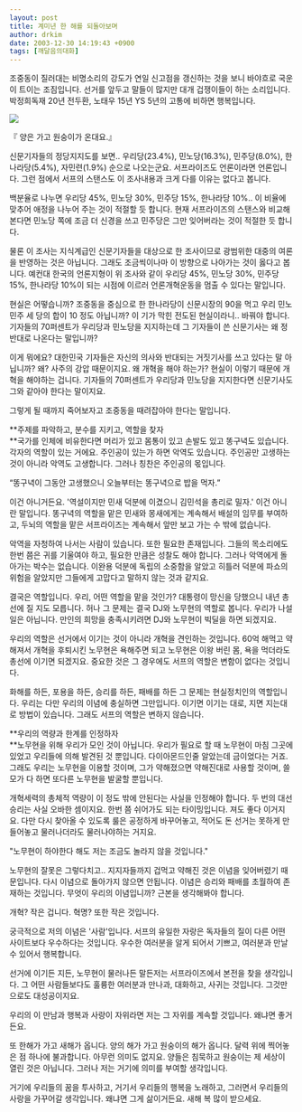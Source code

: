 ```yaml
---
layout: post
title: 계미년 한 해를 되돌아보며
author: drkim
date: 2003-12-30 14:19:43 +0900
tags: [깨달음의대화]
---
```

조중동이 질러대는 비명소리의 강도가 연일 신고점을 갱신하는 것을 보니 바야흐로 국운이 트이는 조짐입니다. 선거를 앞두고 말들이 많지만 대개 겁쟁이들이 하는 소리입니다. 박정희독재 20년 전두환, 노태우 15년 YS 5년의 고통에 비하면 행복입니다. 


  ![](http://drkimz.com/technote/board/KDR/upimg/1072759289.jpg)


  『 양은 가고 원숭이가 온대요.』


신문기자들의 정당지지도를 보면.. 우리당(23.4%), 민노당(16.3%), 민주당(8.0%), 한나라당(5.4%), 자민련(1.9%) 순으로 나오는군요. 서프라이즈도 언론이라면 언론입니다. 그런 점에서 서프의 스탠스도 이 조사내용과 크게 다를 이유는 없다고 봅니다. 

백분율로 나누면 우리당 45%, 민노당 30%, 민주당 15%, 한나라당 10%.. 이 비율에 맞추어 애정을 나누어 주는 것이 적절할 듯 합니다. 현재 서프라이즈의 스탠스와 비교해 본다면 민노당 쪽에 조금 더 신경을 쓰고 민주당은 그만 잊어버라는 것이 적절한 듯 합니다. 

물론 이 조사는 지식계급인 신문기자들을 대상으로 한 조사이므로 광범위한 대중의 여론을 반영하는 것은 아닙니다. 그래도 조금씩이나마 이 방향으로 나아가는 것이 옳다고 봅니다. 예컨대 한국의 언론지형이 위 조사와 같이 우리당 45%, 민노당 30%, 민주당 15%, 한나라당 10%이 되는 시점에 이르러 언론개혁운동을 멈출 수 있다는 말입니다. 

현실은 어떻습니까? 조중동을 중심으로 한 한나라당이 신문시장의 90을 먹고 우리 민노 민주 세 당의 합이 10 정도 아닙니까? 이 기가 막힌 전도된 현실이라니.. 바꿔야 합니다. 기자들의 70퍼센트가 우리당과 민노당을 지지하는데 그 기자들이 쓴 신문기사는 왜 정반대로 나온다는 말입니까?

이게 뭐에요? 대한민국 기자들은 자신의 의사와 반대되는 거짓기사를 쓰고 있다는 말 아닙니까? 왜? 사주의 강압 때문이지요. 왜 개혁을 해야 하는가? 현실이 이렇기 때문에 개혁을 해야하는 겁니다. 기자들의 70퍼센트가 우리당과 민노당을 지지한다면 신문기사도 그와 같아야 한다는 말이지요. 

그렇게 될 때까지 죽어보자고 조중동을 때려잡아야 한다는 말입니다.

**주제를 파악하고, 분수를 지키고, 역할을 찾자  
**국가를 인체에 비유한다면 머리가 있고 몸통이 있고 손발도 있고 똥구녁도 있습니다. 각자의 역할이 있는 거에요. 주인공이 있는가 하면 악역도 있습니다. 주인공만 고생하는 것이 아니라 악역도 고생합니다. 그러나 칭찬은 주인공의 몫입니다. 

“똥구녁이 그동안 고생했으니 오늘부터는 똥구녁으로 밥을 먹자.”

이건 아니거든요. '역설이지만 민새 덕분에 이겼으니 김민석을 총리로 밀자.' 이건 아니란 말입니다. 똥구녁의 역할을 맡은 민새와 몽새에게는 계속해서 배설의 임무를 부여하고, 두뇌의 역할을 맡은 서프라이즈는 계속해서 앞만 보고 가는 수 밖에 없습니다.

악역을 자청하여 나서는 사람이 있습니다. 또한 필요한 존재입니다. 그들의 목소리에도 한번 쯤은 귀를 기울여야 하고, 필요한 만큼은 성찰도 해야 합니다. 그러나 악역에게 돌아가는 박수는 없습니다. 이완용 덕분에 독립의 소중함을 알았고 히틀러 덕분에 파쇼의 위험을 알았지만 그들에게 고맙다고 말하지 않는 것과 같지요.

결국은 역할입니다. 우리, 어떤 역할을 맡을 것인가? 대통령이 망신을 당했으니 내년 총선에 질 지도 모릅니다. 허나 그 문제는 결국 DJ와 노무현의 역할로 봅니다. 우리가 나설 일은 아닙니다. 만인의 희망을 충족시키려면 DJ와 노무현이 빅딜을 하면 되겠지요. 

우리의 역할은 선거에서 이기는 것이 아니라 개혁을 견인하는 것입니다. 60억 해먹고 약해져서 개혁을 후퇴시킨 노무현은 욕해주면 되고 노무현은 이왕 버린 몸, 욕을 먹더라도 총선에 이기면 되겠지요. 중요한 것은 그 경우에도 서프의 역할은 변함이 없다는 것입니다. 

화해를 하든, 포용을 하든, 승리를 하든, 패배를 하든 그 문제는 현실정치인의 역할입니다. 우리는 다만 우리의 이념에 충실하면 그만입니다. 이기면 이기는 대로, 지면 지는대로 방법이 있습니다. 그래도 서프의 역할은 변하지 않습니다.

**우리의 역량과 한계를 인정하자  
**노무현을 위해 우리가 모인 것이 아닙니다. 우리가 필요로 할 때 노무현이 마침 그곳에 있었고 우리들에 의해 발견된 것 뿐입니다. 다이아몬드인줄 알았는데 금이었다는 거죠. 그래도 우리는 노무현을 이용할 것이며, 그가 약해졌으면 약해진대로 사용할 것이며, 쓸모가 다 하면 또다른 노무현을 발굴할 뿐입니다. 

개혁세력의 총체적 역량이 이 정도 밖에 안된다는 사실을 인정해야 합니다. 두 번의 대선승리는 사실 오바한 셈이지요. 한번 쯤 쉬어가도 되는 타이밍입니다. 져도 좋다 이거지요. 다만 다시 찾아올 수 있도록 룰은 공정하게 바꾸어놓고, 적어도 돈 선거는 못하게 만들어놓고 물러나더라도 물러나야하는 거지요.

"노무현이 하야한다 해도 저는 조금도 놀라지 않을 것입니다."

노무현의 잘못은 그렇다치고.. 지지자들까지 겁먹고 약해진 것은 이념을 잊어버렸기 때문입니다. 다시 이념으로 돌아가지 않으면 안됩니다. 이념은 승리와 패배를 초월하여 존재하는 것입니다. 무엇이 우리의 이념입니까? 근본을 생각해봐야 합니다.

개혁? 작은 겁니다. 혁명? 또한 작은 것입니다. 

궁극적으로 저의 이념은 '사람'입니다. 서프의 유일한 자랑은 독자들의 질이 다른 어떤 사이트보다 우수하다는 것입니다. 우수한 여러분을 알게 되어서 기쁘고, 여러분과 만날 수 있어서 행복합니다. 

선거에 이기든 지든, 노무현이 물러나든 말든저는 서프라이즈에서 본전을 찾을 생각입니다. 그 어떤 사람들보다도 훌륭한 여러분과 만나과, 대화하고, 사귀는 것입니다. 그것만으로도 대성공이지요.

우리의 이 만남과 행복과 사랑이 자위라면 저는 그 자위를 계속할 것입니다. 왜냐면 좋거든요. 

또 한해가 가고 새해가 옵니다. 양의 해가 가고 원숭이의 해가 옵니다. 달력 위에 찍어놓은 점 하나에 불과합니다. 아무런 의미도 없지요. 양들은 침묵하고 원숭이는 제 세상이 열린 것은 아닙니다. 그러나 저는 거기에 의미를 부여할 생각입니다. 

거기에 우리들의 꿈을 투사하고, 거기서 우리들의 행복을 노래하고, 그러면서 우리들의 사랑을 가꾸어갈 생각입니다. 왜냐면 그게 삶이거든요. 새해 복 많이 받으세요.